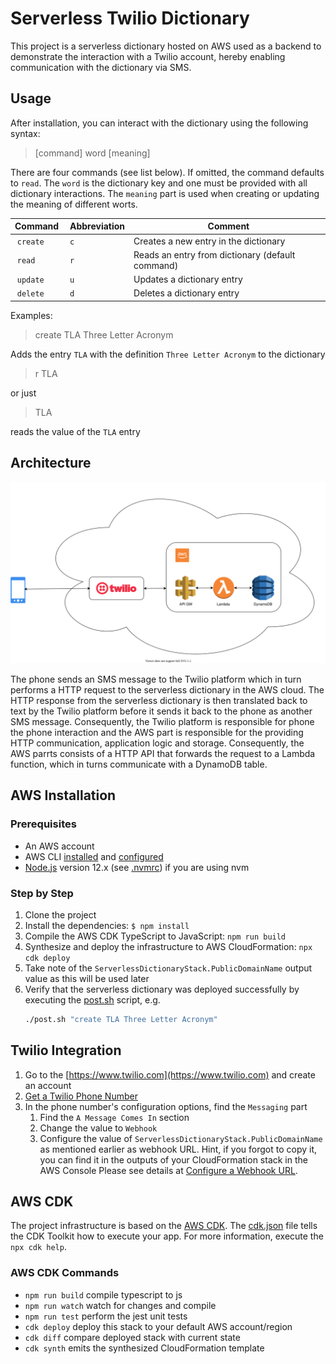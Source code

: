 # Serverless Twilio Dictionary

This project is a serverless dictionary hosted on AWS used as a backend to demonstrate the interaction with a Twilio account, hereby enabling communication with the dictionary via SMS.


## Usage

After installation, you can interact with the dictionary using the following syntax:

> [command] word [meaning]

There are four commands (see list below). If omitted, the command defaults to `read`. The `word` is the dictionary key and one must be provided with all dictionary interactions. The `meaning` part is used when creating or updating the meaning of different worts. 

| Command   | Abbreviation  | Comment                                           |
| --------- | ------------- | ------------------------------------------------- |
| `create`  | `c`           | Creates a new entry in the dictionary             | 
| `read`    | `r`           | Reads an entry from dictionary (default command)  | 
| `update`  | `u`           | Updates a dictionary entry                        |
| `delete`  | `d`           | Deletes a dictionary entry                        |


Examples:

> create TLA Three Letter Acronym

Adds the entry `TLA` with the definition `Three Letter Acronym` to the dictionary

> r TLA

or just 

> TLA 

reads the value of the `TLA` entry 

 
## Architecture

![](architecture.svg)

The phone sends an SMS message to the Twilio platform which in turn performs a HTTP request to the serverless dictionary in the AWS cloud. The HTTP response from the serverless dictionary is then translated back to text by the Twilio platform before it sends it back to the phone as another SMS message. Consequently, the Twilio platform is responsible for phone the phone interaction and the AWS part is responsible for the providing HTTP communication, application logic and storage. Consequently, the AWS parrts consists of a HTTP API that forwards the request to a Lambda function, which in turns communicate with a DynamoDB table.


## AWS Installation

### Prerequisites

- An AWS account
- AWS CLI [installed](https://docs.aws.amazon.com/cli/latest/userguide/cli-chap-install.html) and [configured](https://docs.aws.amazon.com/cli/latest/userguide/cli-chap-configure.html)
- [Node.js](https://nodejs.org/en/) version 12.x (see [.nvmrc](.nvmrc)) if you are using nvm


### Step by Step

1. Clone the project
2. Install the dependencies: `$ npm install`
3. Compile the AWS CDK TypeScript to JavaScript: `npm run build`
4. Synthesize and deploy the infrastructure to AWS CloudFormation: `npx cdk deploy `
5. Take note of the `ServerlessDictionaryStack.PublicDomainName` output value as this will be used later
6. Verify that the serverless dictionary was deployed successfully by executing the [post.sh](post.sh) script, e.g.
    ```bash
    ./post.sh "create TLA Three Letter Acronym"
    ```


## Twilio Integration

1. Go to the [https://www.twilio.com](https://www.twilio.com) and create an account
2. [Get a Twilio Phone Number](https://www.twilio.com/docs/sms/quickstart/node#sign-up-for-twilio-and-get-a-twilio-phone-number)
3. In the phone number's configuration options, find the `Messaging` part
    1. Find the `A Message Comes In` section
    2. Change the value to `Webhook`
    3. Configure the value of `ServerlessDictionaryStack.PublicDomainName` as mentioned earlier as webhook URL. Hint, if you forgot to copy it, you can find it in the outputs of your CloudFormation stack in the AWS Console 
Please see details at [Configure a Webhook URL](https://www.twilio.com/docs/sms/tutorials/how-to-receive-and-reply-node-js#configure-your-webhook-url).
  

## AWS CDK

The project infrastructure is based on the [AWS CDK](https://aws.amazon.com/cdk/). The [cdk.json](cdk.json) file tells the CDK Toolkit how to execute your app. For more information, execute the `npx cdk help`.

### AWS CDK Commands

 * `npm run build`   compile typescript to js
 * `npm run watch`   watch for changes and compile
 * `npm run test`    perform the jest unit tests
 * `cdk deploy`      deploy this stack to your default AWS account/region
 * `cdk diff`        compare deployed stack with current state
 * `cdk synth`       emits the synthesized CloudFormation template
